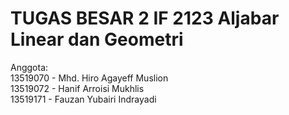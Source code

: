 # TUGAS BESAR 2 IF 2123 Aljabar Linear dan Geometri

Anggota: <br/>
13519070 - Mhd. Hiro Agayeff Muslion <br/>
13519072 - Hanif Arroisi Mukhlis <br/>
13519171 - Fauzan Yubairi Indrayadi <br/>
